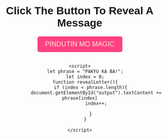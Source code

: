<!DOCTYPE html>
<html lang="en">
<head>
    <meta charset="UTF-8">
    <meta name="viewport" content="width=device=width,initial-scale=1.0">
    <title>Letter Reveal Button</title>
    <style>
        body{
            text-align:center;
            font-family: Arial, sans-serif;
            margin-top: 50px;
        }
        #output{
            font-size: 30px;
            font-weight: bold;
            margin-top: 20px;
            color:seagreen
        }
        button{
            font-size: 18px;
            padding: 10px 20px;
            cursor: pointer;
            border: none;
            background-color: #ff4081;
            color:antiquewhite;
            border-radius: 5px;    
        }
        button:hover {
            background-color: #e91e63;
        }
    </style>
    </head>
<body>
    <h1> Click The Button To Reveal A Message</h1>
    <button onclick="revealLetter()">PINDUTIN MO MAGIC</button>
    <p id="output"></p>

    <script>
        let phrase = "PAKYU KA BA!";
        let index = 0;
        function revealLetter(){
            if (index < phrase.length){
                document.getElementById("output").textContent += phrase[index]
                index++;

            }
        }

    </script>
</body>
</html>
